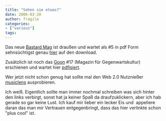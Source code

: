 ```yaml
---
title: "Sehen sie etwas?"
date: 2006-03-20
author: fragile
categories:
- ["various"]
tags:
---
```

Das neue <a target="_blank" href="http://www.cobaltrevolter.com/">Bastard Mag</a> ist draußen und wartet als #5 in pdf Form sehnsüchtigst genau <a target="_blank" href="http://www.cobaltrevolter.com/bastard/bastard5.pdf">hier</a> auf den download.

Zusätzlich ist noch das <a target="_blank" href="http://goon-magazine.de/">Goon</a> #17 (Magazin für Gegenwartskultur) erschienen und wartet hier <a target="_blank" href="http://www.goon-media.de/images/pdf/goon17_72.pdf">pdfisiert</a>.

Wer jetzt nicht schon genug hat sollte mal den Web 2.0 Nutznießer <a target="_blank" href="http://finetunes.musiclens.de/">musiclens</a> ausprobieren.

Ich weiß. Eigentlich sollte man immer nochmal schreiben was sich hinter den links verbirgt, sonst hat ja keiner Spaß da draufzuklickern, aber ich hab gerade so gar keine Lust. Ich kauf mir lieber ein lecker Eis und  appeliere daran das man mir Vertrauen entgegenbringt, dass das hier verlinkte schon "plus cool" ist.